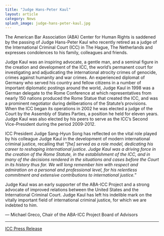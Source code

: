 ```yaml
---
title: "Judge Hans-Peter Kaul"
layout: article
category: News
splash_image: judge-hans-peter-kaul.jpg
---
```

The American Bar Association (ABA) Center for Human Rights is saddened by the passing of Judge Hans-Peter Kaul who recently retired as a judge of the International Criminal Court (ICC) in The Hague, The Netherlands and expresses condolences to his family, colleagues and friends.

Judge Kaul was an inspiring advocate, a gentle man, and a seminal figure in the creation and development of the ICC, the world’s permanent court for investigating and adjudicating the international atrocity crimes of genocide, crimes against humanity and war crimes. An experienced diplomat of Germany who served his country and fellow citizens in a number of important diplomatic postings around the world, Judge Kaul in 1998 was a German delegate to the Rome Conference at which representatives from nearly 150 nations produced the Rome Statue that created the ICC, and was a prominent negotiator during deliberations of the Statute’s provisions. When the ICC began its operations in 2002 he was elected a judge of the Court by the Assembly of States Parties, a position he held for eleven years. Judge Kaul was also elected by his peers to serve as the ICC’s Second Vice-President during the period 2009-2012. 

ICC President Judge Sang-Hyun Song has reflected on the vital role played by his colleague Judge Kaul in the development of modern international criminal justice, recalling that “_[he] served as a role model, dedicating his career to reshaping international justice. Judge Kaul was a driving force in the creation of the Rome Statute, in the establishment of the ICC, and in many of the decisions rendered in the situations and cases before the Court in its history thus far. We will long remember him with respect and admiration on a personal and professional level, for his relentless commitment and extensive contributions to international justice._” 

Judge Kaul was an early supporter of the ABA-ICC Project and a strong advocate of improved relations between the United States and the International Criminal Court. Judge Kaul has left his indelible mark on the vitally important field of international criminal justice, for which we are indebted to him.

— Michael Greco, Chair of the ABA-ICC Project Board of Advisors



---


[ICC Press Release](http://www.icc-cpi.int/en_menus/icc/press%20and%20media/press%20releases/Pages/pr1032.aspx)